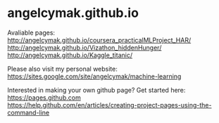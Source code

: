 # angelcymak.github.io

Avaliable pages:  
http://angelcymak.github.io/coursera_practicalMLProject_HAR/  
http://angelcymak.github.io/Vizathon_hiddenHunger/  
http://angelcymak.github.io/Kaggle_titanic/


Please also visit my personal website:  
https://sites.google.com/site/angelcymak/machine-learning

Interested in making your own github page? Get started here:  
https://pages.github.com  
https://help.github.com/en/articles/creating-project-pages-using-the-command-line
